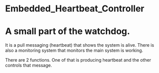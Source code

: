 # Embedded_Heartbeat_Controller
# A small part of the watchdog.

It is a pull messaging (heartbeat) that shows the system is alive. There is also a monitoring system that monitors the main system is working.

There are 2 functions. One of that is producing heartbeat and the other controls that message.
